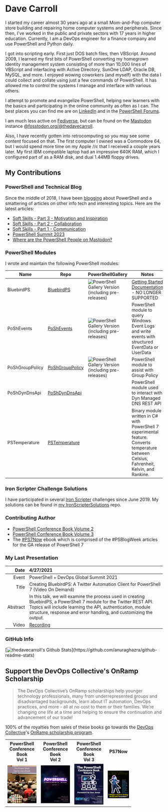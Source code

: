 # Dave Carroll

I started my career almost 30 years ago at a small Mom-and-Pop computer store building and repairing home computer systems and peripherals.
Since then, I've worked in the public and private sectors with 17 years in higher education.
Currently, I am a DevOps engineer for a finance company and use PowerShell and Python daily.

I got into scripting early.
First just DOS batch files, then VBScript.
Around 2009, I learned my first bits of PowerShell converting my homegrown identity management system consisting of more than 10,000 lines of VBScript and interfacing with Active Directory, SunOne LDAP, Oracle DB, MySQL, and more.
I enjoyed wowing coworkers (and myself) with the data I could collect and collate using just a few commands of PowerShell.
It has allowed me to control the systems I manage and interface with various others.

I attempt to promote and evangelize PowerShell, helping new learners with the basics and participating in the online community as often as I can.
The best places you can find me are on [LinkedIn][MyLinkedIn] and in the [PowerShell Forums][PowerShellForums].

I am much less active on [Fediverse][Fediverse], but can be found on the [Mastodon][Mastodon] instance [@fosstodon.org/@thedavecarroll][FosstodonMe].

Also, I have recently gotten into retrocomputing so you may see some content focused on that.
The first computer I owned was a Commodore 64, but I would spend more time on my Apple //c that I received a couple years later.
My first IBM compatible laptop had an impressive 640K RAM, which I configured part of as a RAM disk, and dual 1.44MB floppy drives.

[MyLinkedIn]: https://www.linkedin.com/in/thedavecarroll/
[PowerShellForums]: https://forums.powershell.org/
[Fediverse]: https://en.wikipedia.org/wiki/Fediverse
[Mastodon]: https://joinmastodon.org/
[FosstodonMe]: https://fosstodon.org/@thedavecarroll

## My Contributions

### PowerShell and Technical Blog

Since the middle of 2018, I have been [blogging][blog] about PowerShell and a smattering of articles on other info tech and interesting topics.
Here are the latest articles:

<!-- <a href="https://bit.ly/thedavecarroll"><img src="https://raw.githubusercontent.com/thedavecarroll/thedavecarroll/main/images/powershell_anovelidea_org.png" width="400" alt="PowerShell: What A Novel Idea" /></a> -->

<!-- BLOG-POST-LIST:START -->
- [Soft Skills - Part 3 - Motivation and Inspiration](https://thedavecarroll.com/powershell/soft-skills-part-3/)
- [Soft Skills - Part 2 - Collaboration](https://thedavecarroll.com/powershell/soft-skills-part-2/)
- [Soft Skills - Part 1 - Communication](https://thedavecarroll.com/powershell/soft-skills-part-1/)
- [PowerShell Summit 2023](https://thedavecarroll.com/powershell/powershell-summit-2023/)
- [Where are the PowerShell People on Mastodon?](https://thedavecarroll.com/powershell/powershell-people-on-mastodon/)
<!-- BLOG-POST-LIST:END -->

### PowerShell Modules

I wrote and maintain the following PowerShell modules:

| Name            | Repo                                   | PowerShellGallery                                                                                                                                                                                                | Notes                                                                                                                                                                                                                    |
|-----------------|----------------------------------------|------------------------------------------------------------------------------------------------------------------------------------------------------------------------------------------------------------------|--------------------------------------------------------------------------------------------------------------------------------------------------------------------------------------------------------------------------|
| BluebirdPS | [BluebirdPS][BluebirdPSRepo] | ![PowerShell Gallery Version (including pre-releases)](https://img.shields.io/powershellgallery/v/bluebirdps?color=blue&include_prereleases&label=PowerShell%20Gallery&logo=PowerShell&style=for-the-badge) | [Getting Started][BluebirdPSGettingStarted] [Documentation][BluebirdPSDocumentation] - NO LONGER SUPPORTED |
| PoShEvents | [PoShEvents][PoShEventsRepo] | ![PowerShell Gallery Version (including pre-releases)](https://img.shields.io/powershellgallery/v/poshevents?color=blue&include_prereleases&label=PowerShell%20Gallery&logo=PowerShell&style=for-the-badge) | PowerShell module to query Windows Event Logs and write events with structured EventData or UserData |
| PoShGroupPolicy | [PoShGroupPolicy][PoShGroupPolicyRepo] | ![PowerShell Gallery Version (including pre-releases)](https://img.shields.io/powershellgallery/v/poshgrouppolicy?color=blue&include_prereleases&label=PowerShell%20Gallery&logo=PowerShell&style=for-the-badge) | PowerShell module to assist with Group Policy |
| PoShDynDnsApi | [PoShDynDnsApi][PoShDynDnsApiRepo] | | PowerShell module used to interact with Dyn Managed DNS REST API |
| PSTemperature | [PSTemperature][PSTemperatureRepo] | | Binary module written in C# with PowerShell 7 experimental feature. Converts temperature between Celsius, Fahrenheit, Kelvin, and Rankine.|

[PoShEvents]: https://bit.ly/PoShEvents
[PoShGroupPolicy]: https://bit.ly/PoShGroupPolicy
[PoShDynDnsApi]: https://bit.ly/PoShDynDnsApi
[PoShEventsRepo]: https://github.com/thedavecarroll/PoShEvents
[PoShGroupPolicyRepo]: https://github.com/thedavecarroll/PoShGroupPolicy
[PoShDynDnsApiRepo]: https://github.com/thedavecarroll/PoShDynDnsApi
[PSTemperatureRepo]: https://github.com/thedavecarroll/PSTemperature
[BluebirdPSRepo]: https://bit.ly/BluebirdPSRepo
[BluebirdPS]: https://bit.ly/BluebirdPS
[BluebirdPSGettingStarted]: https://bit.ly/BluebirdPSPrerequisites
[BluebirdPSDocumentation]: https://bit.ly/BluebirdPSDocs

### Iron Scripter Challenge Solutions

I have participated in several [Iron Scripter][IronScripter] challenges since June 2019.
My solutions can be found in [my IronScripterSolutions][MyIronScripterSolutionsRepo] repo.

### Contributing Author

* [PowerShell Conference Book Volume 2][psconfbook2]
* [PowerShell Conference Book Volume 3][psconfbook3]
* The [#PS7Now][ps7now] ebook which is comprised of the #PSBlogWeek articles for the GA release of PowerShell 7

### My Last Presentation

| Date | 4/27/2021|
|-:|:-|
|Event | PowerShell + DevOps Global Summit 2021 |
|Title | Creating BluebirdPS: A Twitter Automation Client for PowerShell 7 (Video On Demand)|
|Abstract|In this talk, we will examine the process used in creating BluebirdPS, a PowerShell 7 module for the Twitter REST API. Topics will include learning the API, authentication, module structure, response and error handling, and customizing the output.|
|Video|[Recording][Summit2021BluebirdPSVideo]|

### GitHub Info

[![thedavecarroll's Github Stats](https://github-readme-stats.vercel.app/api?username=thedavecarroll&show_icons=true&hide_border=true")](https://github.com/anuraghazra/github-readme-stats)

<!-- <img align="left" alt="thedavecarroll's Github Stats" src="https://github-readme-stats.vercel.app/api?username=thedavecarroll&show_icons=true&hide_border=true" /> -->

## Support the DevOps Collective's OnRamp Scholarship

> The DevOps Collective’s OnRamp scholarships help younger technology professionals,
> many from underrepresented groups and disadvantaged backgrounds,
> learn about IT automation, DevOps practices, and more - all at no cost to them or their families.
> We’re changing one life at a time and helping to ensure the continuation and advancement of our trade!

100% of the royalties from sales of these books go towards the [DevOps Collective][devopsorg]'s [OnRamp scholarship program][onrampscholarship].

<table style="width:80%">
    <tr>
        <th>PowerShell Conference Book<br/>Vol 1</th>
        <th>PowerShell Conference Book<br/>Vol 2</th>
        <th>PowerShell Conference Book<br/>Vol 3</th>
        <th>PS7Now</th>
    </tr>
    <tr>
        <td><a href="https://leanpub.com/powershell-conference-book"><img src="https://raw.githubusercontent.com/thedavecarroll/thedavecarroll/main/images/psconfbookv1.jpg" width="150" alt="PowerShell Conference Book Volume 1" /></a></td>
        <td><a href="https://leanpub.com/psconfbook2"><img src="https://raw.githubusercontent.com/thedavecarroll/thedavecarroll/main/images/psconfbookv2.jpg" width="150" alt="PowerShell Conference Book Volume 2" /></a></td>
        <td><a href="https://leanpub.com/psconfbook3"><img src="https://raw.githubusercontent.com/thedavecarroll/thedavecarroll/main/images/psconfbookv3.jpg" width="150" alt="PowerShell Conference Book Volume 3" /></a></td>
        <td><a href="https://leanpub.com/ps7now"> <img src="https://raw.githubusercontent.com/thedavecarroll/thedavecarroll/main/images/ps7now.jpg" width="150" alt="PS7Now" /></a></td>
    <tr>
</table>

[blog]: https://thedavecarroll.com

[Summit2021BluebirdPSVideo]: https://bit.ly/Summit2021BluebirdPS
[IronScripter]: https://ironscripter.us/
[MyIronScripterSolutionsRepo]: https://github.com/thedavecarroll/IronScripterSolutions
[psconfbook1]: https://leanpub.com/powershell-conference-book
[psconfbook2]: https://leanpub.com/psconfbook2
[psconfbook3]: https://leanpub.com/psconfbook3
[ps7now]: https://leanpub.com/ps7now/
[devopsorg]: https://devopscollective.org/
[onrampscholarship]: https://www.powershellsummit.org/onramp/
